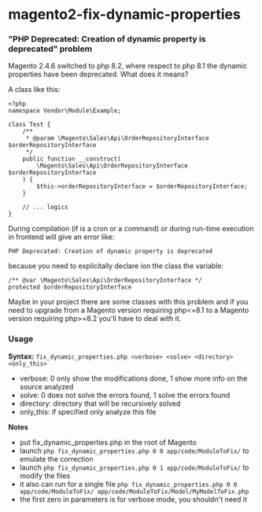 # magento2-fix-dynamic-properties
### "PHP Deprecated: Creation of dynamic property is deprecated" problem
Magento 2.4.6 switched to php 8.2, where respect to php 8.1 the dynamic properties have been  deprecated. What does it means?

A class like this:
```
<?php
namespace Vendor\Module\Example;

class Test {
    /**
     * @param \Magento\Sales\Api\OrderRepositoryInterface $orderRepositoryInterface
     */
    public function __construct(
        \Magento\Sales\Api\OrderRepositoryInterface $orderRepositoryInterface
    ) {
        $this->orderRepositoryInterface = $orderRepositoryInterface;
    }

    // ... logics
}
```

During compilation (if is a cron or a command) or during run-time execution in frontend will give an error like:
```
PHP Deprecated: Creation of dynamic property is deprecated
```
because you need to explicitally declare ion the class the variable:
```
/** @var \Magento\Sales\Api\OrderRepositoryInterface */
protected $orderRepositoryInterface
```

Maybe in your project there are some classes with this problem and if you need to upgrade from a Magento version requiring php<=8.1 to a Magento version requiring php>=8.2 you'll have to deal with it.

### Usage
**Syntax:**
`fix_dynamic_properties.php <verbose> <solve> <directory> <only_this>`
- verbose: 0 only show the modifications done, 1 show more info on the source analyzed
- solve: 0 does not solve the errors found, 1 solve the errors found
- directory: directory that will be recursively solved
- only_this: if specified only analyze this file

**Notes**
- put fix_dynamic_properties.php in the root of Magento
- launch `php fix_dynamic_properties.php 0 0 app/code/ModuleToFix/` to emulate the correction
- launch `php fix_dynamic_properties.php 0 1 app/code/ModuleToFix/` to modify the files
- it also can run for a single file `php fix_dynamic_properties.php 0 0 app/code/ModuleToFix/ app/code/ModuleToFix/Model/MyModelToFix.php`
- the first zero in parameters is for verbose mode, you shouldn't need it
